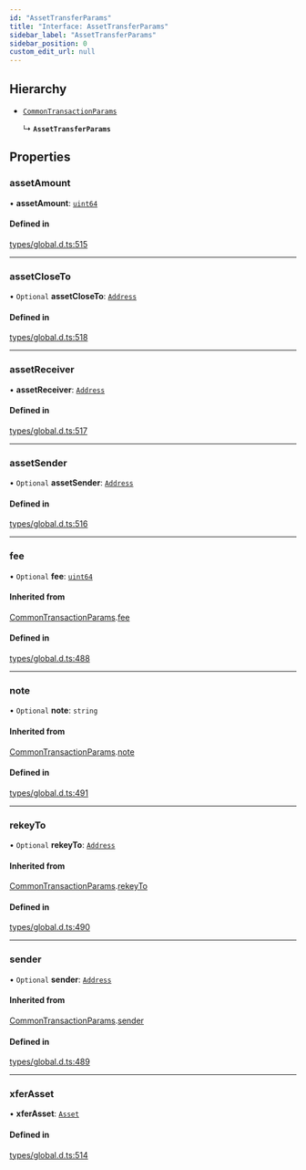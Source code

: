 ```yaml
---
id: "AssetTransferParams"
title: "Interface: AssetTransferParams"
sidebar_label: "AssetTransferParams"
sidebar_position: 0
custom_edit_url: null
---
```


## Hierarchy

- [`CommonTransactionParams`](CommonTransactionParams.md)

  ↳ **`AssetTransferParams`**

## Properties

### assetAmount

• **assetAmount**: [`uint64`](../modules.md#uint64)

#### Defined in

[types/global.d.ts:515](https://github.com/algorand-devrel/tealscript/blob/19d5bb7/types/global.d.ts#L515)

___

### assetCloseTo

• `Optional` **assetCloseTo**: [`Address`](../classes/Address.md)

#### Defined in

[types/global.d.ts:518](https://github.com/algorand-devrel/tealscript/blob/19d5bb7/types/global.d.ts#L518)

___

### assetReceiver

• **assetReceiver**: [`Address`](../classes/Address.md)

#### Defined in

[types/global.d.ts:517](https://github.com/algorand-devrel/tealscript/blob/19d5bb7/types/global.d.ts#L517)

___

### assetSender

• `Optional` **assetSender**: [`Address`](../classes/Address.md)

#### Defined in

[types/global.d.ts:516](https://github.com/algorand-devrel/tealscript/blob/19d5bb7/types/global.d.ts#L516)

___

### fee

• `Optional` **fee**: [`uint64`](../modules.md#uint64)

#### Inherited from

[CommonTransactionParams](CommonTransactionParams.md).[fee](CommonTransactionParams.md#fee)

#### Defined in

[types/global.d.ts:488](https://github.com/algorand-devrel/tealscript/blob/19d5bb7/types/global.d.ts#L488)

___

### note

• `Optional` **note**: `string`

#### Inherited from

[CommonTransactionParams](CommonTransactionParams.md).[note](CommonTransactionParams.md#note)

#### Defined in

[types/global.d.ts:491](https://github.com/algorand-devrel/tealscript/blob/19d5bb7/types/global.d.ts#L491)

___

### rekeyTo

• `Optional` **rekeyTo**: [`Address`](../classes/Address.md)

#### Inherited from

[CommonTransactionParams](CommonTransactionParams.md).[rekeyTo](CommonTransactionParams.md#rekeyto)

#### Defined in

[types/global.d.ts:490](https://github.com/algorand-devrel/tealscript/blob/19d5bb7/types/global.d.ts#L490)

___

### sender

• `Optional` **sender**: [`Address`](../classes/Address.md)

#### Inherited from

[CommonTransactionParams](CommonTransactionParams.md).[sender](CommonTransactionParams.md#sender)

#### Defined in

[types/global.d.ts:489](https://github.com/algorand-devrel/tealscript/blob/19d5bb7/types/global.d.ts#L489)

___

### xferAsset

• **xferAsset**: [`Asset`](../classes/Asset.md)

#### Defined in

[types/global.d.ts:514](https://github.com/algorand-devrel/tealscript/blob/19d5bb7/types/global.d.ts#L514)
